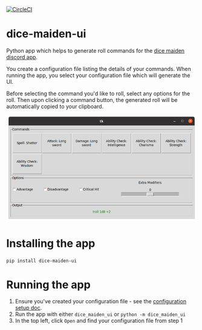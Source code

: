 [![CircleCI](https://circleci.com/gh/jjmar/dice-maiden-ui/tree/main.svg?style=svg)](https://circleci.com/gh/jjmar/dice-maiden-ui/tree/main)


# dice-maiden-ui
Python app which helps to generate roll commands for the [dice maiden discord app](https://top.gg/bot/377701707943116800).

You create a configuration file listing the details of your commands. When running the app, you select your configuration file
which will generate the UI.

Before selecting the command you'd like to roll, select any options for the roll.
Then upon clicking a command button, the generated roll will be automatically copied to your clipboard.

![Dice Maiden UI](documentation/gui.png)


# Installing the app

`pip install dice-maiden-ui`


# Running the app

1) Ensure you've created your configuration file - see the [configuration setup doc](documentation/config.md).
2) Run the app with either `dice_maiden_ui` or `python -m dice_maiden_ui`
3) In the top left, click `Open` and find your configuration file from step 1

